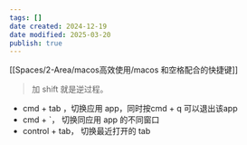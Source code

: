 ```yaml
---
tags: []
date created: 2024-12-19
date modified: 2025-03-20
publish: true
---
```

[[Spaces/2-Area/macos高效使用/macos 和空格配合的快捷键]]

> 加 shift 就是逆过程。

- cmd + tab ，切换应用 app，同时按cmd + q 可以退出该app
- cmd + \`， 切换同应用 app 的不同窗口
- control + tab， 切换最近打开的 tab